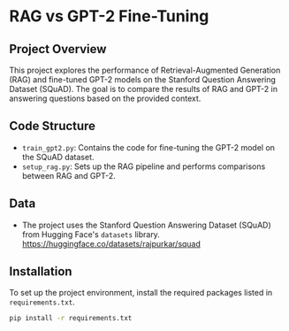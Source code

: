 # RAG vs GPT-2 Fine-Tuning

## Project Overview

This project explores the performance of Retrieval-Augmented Generation (RAG) and fine-tuned GPT-2 models on the Stanford Question Answering Dataset (SQuAD). The goal is to compare the results of RAG and GPT-2 in answering questions based on the provided context.

## Code Structure

- `train_gpt2.py`: Contains the code for fine-tuning the GPT-2 model on the SQuAD dataset.
- `setup_rag.py`: Sets up the RAG pipeline and performs comparisons between RAG and GPT-2.

## Data

- The project uses the Stanford Question Answering Dataset (SQuAD) from Hugging Face's `datasets` library.
https://huggingface.co/datasets/rajpurkar/squad

## Installation

To set up the project environment, install the required packages listed in `requirements.txt`.

```bash
pip install -r requirements.txt
